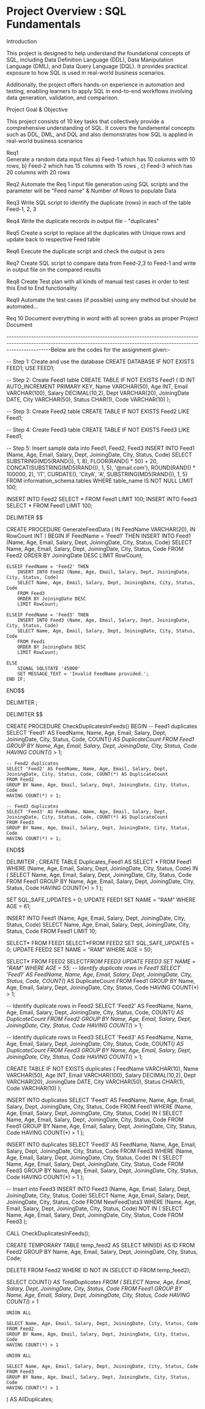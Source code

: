 # Project Overview : SQL Fundamentals
Introduction

This project is designed to help understand the foundational concepts of SQL, including Data Definition Language (DDL), Data Manipulation Language (DML), and Data Query Language (DQL). It provides practical exposure to how SQL is used in real-world business scenarios.

Additionally, the project offers hands-on experience in automation and testing, enabling learners to apply SQL in end-to-end workflows involving data generation, validation, and comparison.

Project Goal & Objective

This project consists of 10 key tasks that collectively provide a comprehensive understanding of SQL. It  covers the fundamental concepts such as DDL, DML, and DQL and also demonstrates how SQL is applied in real-world business scenarios

Req1     
Generate a random data input files
a) Feed-1  which has 10 columns with 10 rows,
b) Feed-2 which has 15 columns with 15 rows ,
c) Feed-3 which has 20 columns  with 20 rows

Req2
Automate the Req 1 input file generation using SQL  scripts and the parameter will be "Feed name" & Number of Rows to populate Data

Req3
Write SQL script to identify the duplicate (rows) in each of the table Feed-1, 2, 3

Req4
Write the duplicate records in output file - "duplicates"

Req5
Create a script to replace all the duplicates with Unique rows and update back to respective Feed table

Req6
Execute the duplicate script and check the output is zero

Req7
Create SQL script to compare data from Feed-2,3 to Feed-1 and write in output file on the compared results

Req8
Create Test plan with all kinds of manual test cases in order to test this End to End functionality

Req9
Automate the test cases (if possible) using any method but should be automated…

Req 10
Document everything in word with all screen grabs as proper Project Document

------------------------------------------------------------------------------------------------------------------------------------------------------------------------------Below are the codes for the assignment given:-  

  


 


-- Step 1: Create and use the database
CREATE DATABASE IF NOT EXISTS FEED1;
USE FEED1;

-- Step 2: Create Feed1 table
CREATE TABLE IF NOT EXISTS Feed1 (
    ID INT AUTO_INCREMENT PRIMARY KEY,
    Name VARCHAR(50),
    Age INT,
    Email VARCHAR(100),
    Salary DECIMAL(10,2),
    Dept VARCHAR(20),
    JoiningDate DATE,
    City VARCHAR(50),
    Status CHAR(1),
    Code VARCHAR(10)
);

-- Step 3: Create Feed2 table
CREATE TABLE IF NOT EXISTS Feed2 LIKE Feed1;

-- Step 4: Create Feed3 table
CREATE TABLE IF NOT EXISTS Feed3 LIKE Feed1;

-- Step 5: Insert sample data into Feed1, Feed2, Feed3
INSERT INTO Feed1 (Name, Age, Email, Salary, Dept, JoiningDate, City, Status, Code)
SELECT 
    SUBSTRING(MD5(RAND()), 1, 8), 
    FLOOR(RAND() * 50) + 20,
    CONCAT(SUBSTRING(MD5(RAND()), 1, 5), '@mail.com'),
    ROUND(RAND() * 100000, 2),
    'IT',
    CURDATE(),
    'CityA',
    'A',
    SUBSTRING(MD5(RAND()), 1, 5)
FROM information_schema.tables
WHERE table_name IS NOT NULL
LIMIT 100;

INSERT INTO Feed2 SELECT * FROM Feed1 LIMIT 100;
INSERT INTO Feed3 SELECT * FROM Feed1 LIMIT 100;


DELIMITER $$

CREATE PROCEDURE GenerateFeedData (
    IN FeedName VARCHAR(20),
    IN RowCount INT
)
BEGIN
    IF FeedName = 'Feed1' THEN
        INSERT INTO Feed1 (Name, Age, Email, Salary, Dept, JoiningDate, City, Status, Code)
        SELECT Name, Age, Email, Salary, Dept, JoiningDate, City, Status, Code
        FROM Feed2
        ORDER BY JoiningDate DESC
        LIMIT RowCount;
        
    ELSEIF FeedName = 'Feed2' THEN
        INSERT INTO Feed2 (Name, Age, Email, Salary, Dept, JoiningDate, City, Status, Code)
        SELECT Name, Age, Email, Salary, Dept, JoiningDate, City, Status, Code
        FROM Feed3
        ORDER BY JoiningDate DESC
        LIMIT RowCount;
        
    ELSEIF FeedName = 'Feed3' THEN
        INSERT INTO Feed3 (Name, Age, Email, Salary, Dept, JoiningDate, City, Status, Code)
        SELECT Name, Age, Email, Salary, Dept, JoiningDate, City, Status, Code
        FROM Feed1
        ORDER BY JoiningDate DESC
        LIMIT RowCount;
        
    ELSE
        SIGNAL SQLSTATE '45000'
        SET MESSAGE_TEXT = 'Invalid FeedName provided.';
    END IF;
END$$

DELIMITER ;



DELIMITER $$

CREATE PROCEDURE CheckDuplicatesInFeeds()
BEGIN
    -- Feed1 duplicates
    SELECT 'Feed1' AS FeedName, Name, Age, Email, Salary, Dept, JoiningDate, City, Status, Code, COUNT(*) AS DuplicateCount
    FROM Feed1
    GROUP BY Name, Age, Email, Salary, Dept, JoiningDate, City, Status, Code
    HAVING COUNT(*) > 1;

    -- Feed2 duplicates
    SELECT 'Feed2' AS FeedName, Name, Age, Email, Salary, Dept, JoiningDate, City, Status, Code, COUNT(*) AS DuplicateCount
    FROM Feed2
    GROUP BY Name, Age, Email, Salary, Dept, JoiningDate, City, Status, Code
    HAVING COUNT(*) > 1;

    -- Feed3 duplicates
    SELECT 'Feed3' AS FeedName, Name, Age, Email, Salary, Dept, JoiningDate, City, Status, Code, COUNT(*) AS DuplicateCount
    FROM Feed3
    GROUP BY Name, Age, Email, Salary, Dept, JoiningDate, City, Status, Code
    HAVING COUNT(*) > 1;
END$$

DELIMITER ;
CREATE TABLE Duplicates_Feed1 AS
SELECT *
FROM Feed1
WHERE (Name, Age, Email, Salary, Dept, JoiningDate, City, Status, Code) IN (
    SELECT Name, Age, Email, Salary, Dept, JoiningDate, City, Status, Code
    FROM Feed1
    GROUP BY Name, Age, Email, Salary, Dept, JoiningDate, City, Status, Code
    HAVING COUNT(*) > 1
);





SET SQL_SAFE_UPDATES = 0;
UPDATE FEED1
SET NAME = "RAM"
WHERE AGE = 61;


INSERT INTO Feed1 (Name, Age, Email, Salary, Dept, JoiningDate, City, Status, Code)
SELECT Name, Age, Email, Salary, Dept, JoiningDate, City, Status, Code
FROM Feed1
LIMIT 10;

SELECT* FROM FEED1
SELECT*FROM FEED2
SET SQL_SAFE_UPDATES = 0;
UPDATE FEED2
SET NAME = "RAM"
WHERE AGE = 50;

SELECT* FROM FEED2
SELECT*FROM FEED3
UPDATE FEED3
SET NAME = "RAM"
WHERE AGE = 55;
-- Identify duplicate rows in Feed1
SELECT 'Feed1' AS FeedName, Name, Age, Email, Salary, Dept, JoiningDate, City, Status, Code, COUNT(*) AS DuplicateCount
FROM Feed1
GROUP BY Name, Age, Email, Salary, Dept, JoiningDate, City, Status, Code
HAVING COUNT(*) > 1;

-- Identify duplicate rows in Feed2
SELECT 'Feed2' AS FeedName, Name, Age, Email, Salary, Dept, JoiningDate, City, Status, Code, COUNT(*) AS DuplicateCount
FROM Feed2
GROUP BY Name, Age, Email, Salary, Dept, JoiningDate, City, Status, Code
HAVING COUNT(*) > 1;

-- Identify duplicate rows in Feed3
SELECT 'Feed3' AS FeedName, Name, Age, Email, Salary, Dept, JoiningDate, City, Status, Code, COUNT(*) AS DuplicateCount
FROM Feed3
GROUP BY Name, Age, Email, Salary, Dept, JoiningDate, City, Status, Code
HAVING COUNT(*) > 1;

CREATE TABLE IF NOT EXISTS duplicates (
    FeedName VARCHAR(10),
    Name VARCHAR(50),
    Age INT,
    Email VARCHAR(100),
    Salary DECIMAL(10,2),
    Dept VARCHAR(20),
    JoiningDate DATE,
    City VARCHAR(50),
    Status CHAR(1),
    Code VARCHAR(10)
);

INSERT INTO duplicates
SELECT 'Feed1' AS FeedName, Name, Age, Email, Salary, Dept, JoiningDate, City, Status, Code
FROM Feed1
WHERE (Name, Age, Email, Salary, Dept, JoiningDate, City, Status, Code) IN (
    SELECT Name, Age, Email, Salary, Dept, JoiningDate, City, Status, Code
    FROM Feed1
    GROUP BY Name, Age, Email, Salary, Dept, JoiningDate, City, Status, Code
    HAVING COUNT(*) > 1
);



INSERT INTO duplicates
SELECT 'Feed3' AS FeedName, Name, Age, Email, Salary, Dept, JoiningDate, City, Status, Code
FROM Feed3
WHERE (Name, Age, Email, Salary, Dept, JoiningDate, City, Status, Code) IN (
    SELECT Name, Age, Email, Salary, Dept, JoiningDate, City, Status, Code
    FROM Feed3
    GROUP BY Name, Age, Email, Salary, Dept, JoiningDate, City, Status, Code
    HAVING COUNT(*) > 1
);





-- Insert into Feed3
INSERT INTO Feed3 (Name, Age, Email, Salary, Dept, JoiningDate, City, Status, Code)
SELECT Name, Age, Email, Salary, Dept, JoiningDate, City, Status, Code
FROM NewFeedData3
WHERE (Name, Age, Email, Salary, Dept, JoiningDate, City, Status, Code) NOT IN (
    SELECT Name, Age, Email, Salary, Dept, JoiningDate, City, Status, Code FROM Feed3
);

CALL CheckDuplicatesInFeeds();

CREATE TEMPORARY TABLE temp_feed2 AS
SELECT MIN(ID) AS ID
FROM Feed2
GROUP BY Name, Age, Email, Salary, Dept, JoiningDate, City, Status, Code;

DELETE FROM Feed2
WHERE ID NOT IN (SELECT ID FROM temp_feed2);



SELECT COUNT(*) AS TotalDuplicates FROM (
    SELECT Name, Age, Email, Salary, Dept, JoiningDate, City, Status, Code
    FROM Feed1
    GROUP BY Name, Age, Email, Salary, Dept, JoiningDate, City, Status, Code
    HAVING COUNT(*) > 1

    UNION ALL

    SELECT Name, Age, Email, Salary, Dept, JoiningDate, City, Status, Code
    FROM Feed2
    GROUP BY Name, Age, Email, Salary, Dept, JoiningDate, City, Status, Code
    HAVING COUNT(*) > 1

    UNION ALL

    SELECT Name, Age, Email, Salary, Dept, JoiningDate, City, Status, Code
    FROM Feed3
    GROUP BY Name, Age, Email, Salary, Dept, JoiningDate, City, Status, Code
    HAVING COUNT(*) > 1
) AS AllDuplicates;


    




